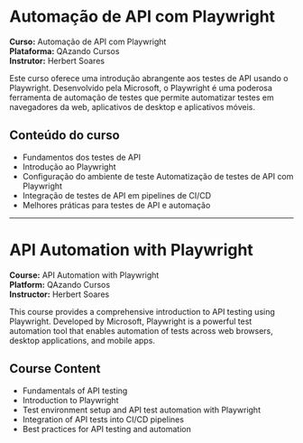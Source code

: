 # Automação de API com Playwright

**Curso:** Automação de API com Playwright <br>
**Plataforma:** QAzando Cursos <br>
**Instrutor:** Herbert Soares

Este curso oferece uma introdução abrangente aos testes de API usando o Playwright. Desenvolvido pela Microsoft, o Playwright é uma poderosa ferramenta de automação de testes que permite automatizar testes em navegadores da web, aplicativos de desktop e aplicativos móveis. 

## Conteúdo do curso

- Fundamentos dos testes de API
- Introdução ao Playwright
- Configuração do ambiente de teste Automatização de testes de API com Playwright
- Integração de testes de API em pipelines de CI/CD
- Melhores práticas para testes de API e automação

----------------------------------------------------------------------------------------------------------------------

# API Automation with Playwright

**Course:** API Automation with Playwright <br>
**Platform:** QAzando Cursos <br>
**Instructor:** Herbert Soares

This course provides a comprehensive introduction to API testing using Playwright. Developed by Microsoft, Playwright is a powerful test automation tool that enables automation of tests across web browsers, desktop applications, and mobile apps.

## Course Content

- Fundamentals of API testing
- Introduction to Playwright
- Test environment setup and API test automation with Playwright
- Integration of API tests into CI/CD pipelines
- Best practices for API testing and automation
